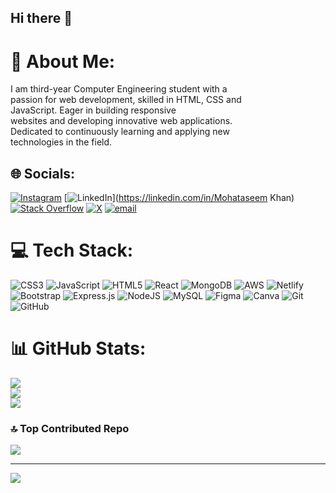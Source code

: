 ## Hi there 👋
# 💫 About Me:
I am third-year Computer Engineering student with a<br> passion for web development, skilled in HTML, CSS and<br> JavaScript. Eager in building responsive<br> websites and developing innovative web applications.<br> Dedicated to continuously learning and applying new<br> technologies in the field.


## 🌐 Socials:
[![Instagram](https://img.shields.io/badge/Instagram-%23E4405F.svg?logo=Instagram&logoColor=white)](https://instagram.com/mohataseem_khan) [![LinkedIn](https://img.shields.io/badge/LinkedIn-%230077B5.svg?logo=linkedin&logoColor=white)](https://linkedin.com/in/Mohataseem Khan) [![Stack Overflow](https://img.shields.io/badge/-Stackoverflow-FE7A16?logo=stack-overflow&logoColor=white)](https://stackoverflow.com/users/Mohataseem) [![X](https://img.shields.io/badge/X-black.svg?logo=X&logoColor=white)](https://x.com/Mohataseem) [![email](https://img.shields.io/badge/Email-D14836?logo=gmail&logoColor=white)](mailto:mohataseem89@gmail.com) 

# 💻 Tech Stack:
![CSS3](https://img.shields.io/badge/css3-%231572B6.svg?style=for-the-badge&logo=css3&logoColor=white) ![JavaScript](https://img.shields.io/badge/javascript-%23323330.svg?style=for-the-badge&logo=javascript&logoColor=%23F7DF1E) ![HTML5](https://img.shields.io/badge/html5-%23E34F26.svg?style=for-the-badge&logo=html5&logoColor=white) ![React](https://img.shields.io/badge/react-%2320232a.svg?style=for-the-badge&logo=react&logoColor=%2361DAFB) ![MongoDB](https://img.shields.io/badge/MongoDB-%234ea94b.svg?style=for-the-badge&logo=mongodb&logoColor=white) ![AWS](https://img.shields.io/badge/AWS-%23FF9900.svg?style=for-the-badge&logo=amazon-aws&logoColor=white) ![Netlify](https://img.shields.io/badge/netlify-%23000000.svg?style=for-the-badge&logo=netlify&logoColor=#00C7B7) ![Bootstrap](https://img.shields.io/badge/bootstrap-%238511FA.svg?style=for-the-badge&logo=bootstrap&logoColor=white) ![Express.js](https://img.shields.io/badge/express.js-%23404d59.svg?style=for-the-badge&logo=express&logoColor=%2361DAFB) ![NodeJS](https://img.shields.io/badge/node.js-6DA55F?style=for-the-badge&logo=node.js&logoColor=white) ![MySQL](https://img.shields.io/badge/mysql-4479A1.svg?style=for-the-badge&logo=mysql&logoColor=white) ![Figma](https://img.shields.io/badge/figma-%23F24E1E.svg?style=for-the-badge&logo=figma&logoColor=white) ![Canva](https://img.shields.io/badge/Canva-%2300C4CC.svg?style=for-the-badge&logo=Canva&logoColor=white) ![Git](https://img.shields.io/badge/git-%23F05033.svg?style=for-the-badge&logo=git&logoColor=white) ![GitHub](https://img.shields.io/badge/github-%23121011.svg?style=for-the-badge&logo=github&logoColor=white)
# 📊 GitHub Stats:
![](https://github-readme-stats.vercel.app/api?username=Mohataseem89&theme=dark&hide_border=false&include_all_commits=false&count_private=false)<br/>
![](https://github-readme-streak-stats.herokuapp.com/?user=Mohataseem89&theme=dark&hide_border=false)<br/>
![](https://github-readme-stats.vercel.app/api/top-langs/?username=Mohataseem89&theme=dark&hide_border=false&include_all_commits=false&count_private=false&layout=compact)

### 🔝 Top Contributed Repo
![](https://github-contributor-stats.vercel.app/api?username=Mohataseem89&limit=5&theme=dark&combine_all_yearly_contributions=true)

---
[![](https://visitcount.itsvg.in/api?id=Mohataseem89&icon=0&color=0)](https://visitcount.itsvg.in)

<!-- Proudly created with GPRM ( https://gprm.itsvg.in ) -->

